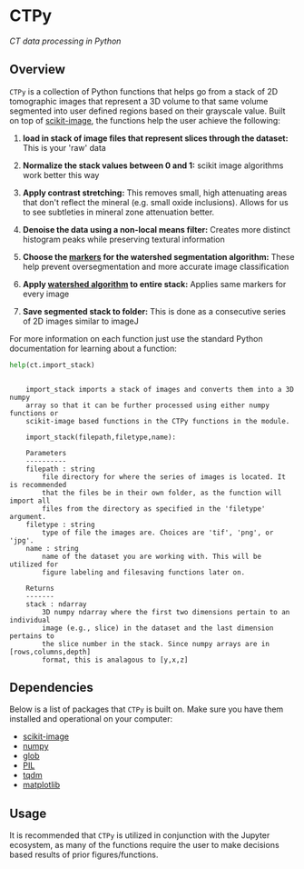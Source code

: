 # CTPy
*CT data processing in Python*
## Overview
```CTPy``` is a collection of Python functions that helps go from a stack of 2D tomographic images that represent a 3D volume to that same volume segmented into user defined regions based on their grayscale value. Built on top of [scikit-image](https://scikit-image.org/), the functions help the user achieve the following:


1. **load in stack of image files that represent slices through the dataset:** This is your 'raw' data

2. **Normalize the stack values between 0 and 1:** scikit image algorithms work better this way

3. **Apply contrast stretching:** This removes small, high attenuating areas that don't reflect the mineral (e.g. small oxide inclusions). Allows for us to see subtleties in mineral zone attenuation better.
    
4. **Denoise the data using a non-local means filter:** Creates more distinct histogram peaks while preserving textural information

5. **Choose the [markers](https://www.cmm.mines-paristech.fr/~beucher/wtshed.html) for the watershed segmentation algorithm:** These help prevent oversegmentation and more accurate image classification
6. **Apply [watershed algorithm](https://scikit-image.org/docs/dev/auto_examples/segmentation/plot_watershed.html) to entire stack:** Applies same markers for every image
7. **Save segmented stack to folder:** This is done as a consecutive series of 2D images similar to imageJ

For more information on each function just use the standard Python documentation for learning about a function:
```python
help(ct.import_stack)

```
```

    import_stack imports a stack of images and converts them into a 3D numpy 
    array so that it can be further processed using either numpy functions or
    scikit-image based functions in the CTPy functions in the module.
    
    import_stack(filepath,filetype,name):

    Parameters
    ----------
    filepath : string
        file directory for where the series of images is located. It is recommended
        that the files be in their own folder, as the function will import all 
        files from the directory as specified in the 'filetype' argument. 
    filetype : string
        type of file the images are. Choices are 'tif', 'png', or 'jpg'.
    name : string
        name of the dataset you are working with. This will be utilized for 
        figure labeling and filesaving functions later on.

    Returns
    -------
    stack : ndarray
        3D numpy ndarray where the first two dimensions pertain to an individual
        image (e.g., slice) in the dataset and the last dimension pertains to 
        the slice number in the stack. Since numpy arrays are in [rows,columns,depth]
        format, this is analagous to [y,x,z]

```
## Dependencies
Below is a list of packages that ```CTPy``` is built on. Make sure you have them installed and operational on your computer:

- [scikit-image](https://scikit-image.org/)
- [numpy](https://numpy.org/install/)
- [glob](https://docs.python.org/3/library/glob.html)
- [PIL](https://pillow.readthedocs.io/en/stable/)
- [tqdm](https://github.com/tqdm/tqdm)
- [matplotlib](https://matplotlib.org/stable/index.html)

## Usage
It is recommended that ```CTPy``` is utilized in conjunction with the Jupyter ecosystem, as many of the functions require the user to make decisions based results of prior figures/functions. 
